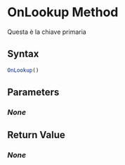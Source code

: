 # OnLookup Method
Questa è la chiave primaria

## Syntax
```javascript
OnLookup()
```

## Parameters
### *None*

## Return Value
### *None*
